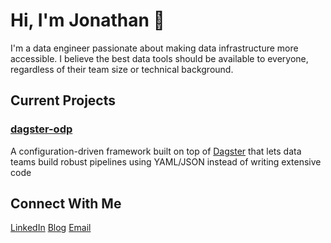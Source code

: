 # Hi, I'm Jonathan 👋
I'm a data engineer passionate about making data infrastructure more accessible. I believe the best data tools should be available to everyone, regardless of their team size or technical background.

## Current Projects
### [dagster-odp](https://github.com/runodp/dagster-odp)
A configuration-driven framework built on top of [Dagster](https://github.com/dagster-io/dagster) that lets data teams build robust pipelines using YAML/JSON instead of writing extensive code

## Connect With Me
[LinkedIn](https://www.linkedin.com/in/jonathanbhaskar/)
[Blog](https://blog.jonathanb.me)
[Email](mailto:jonathan.bhaskar@gmail.com)
